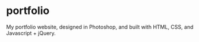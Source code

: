 # portfolio
My portfolio website, designed in Photoshop, and built with HTML, CSS, and Javascript + jQuery.
